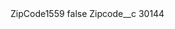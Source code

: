 <?xml version="1.0" encoding="UTF-8"?>
<CustomMetadata xmlns="http://soap.sforce.com/2006/04/metadata" xmlns:xsi="http://www.w3.org/2001/XMLSchema-instance" xmlns:xsd="http://www.w3.org/2001/XMLSchema">
    <label>ZipCode1559</label>
    <protected>false</protected>
    <values>
        <field>Zipcode__c</field>
        <value xsi:type="xsd:string">30144</value>
    </values>
</CustomMetadata>
